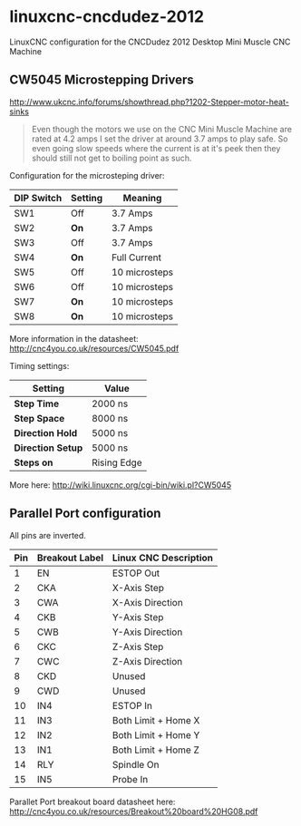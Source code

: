 linuxcnc-cncdudez-2012
======================

LinuxCNC configuration for the CNCDudez 2012 Desktop Mini Muscle CNC Machine




CW5045 Microstepping Drivers
----------------------------

http://www.ukcnc.info/forums/showthread.php?1202-Stepper-motor-heat-sinks

> Even though the motors we use on the CNC Mini Muscle Machine are rated
> at 4.2 amps I set the driver at around 3.7 amps to play safe. So even
> going slow speeds where the current is at it's peek then they should
> still not get to boiling point as such.



Configuration for the microsteping driver:

| DIP Switch | Setting | Meaning       |
|------------|---------|---------------|
| SW1        | Off     | 3.7 Amps      |
| SW2        | **On**  | 3.7 Amps      |
| SW3        | Off     | 3.7 Amps      |
| SW4        | **On**  | Full Current  |
| SW5        | Off     | 10 microsteps |
| SW6        | Off     | 10 microsteps |
| SW7        | **On**  | 10 microsteps |
| SW8        | **On**  | 10 microsteps |

More information in the datasheet:
http://cnc4you.co.uk/resources/CW5045.pdf

Timing settings:

| Setting              | Value       |
|----------------------|-------------|
| **Step Time**        | 2000 ns     |
| **Step Space**       | 8000 ns     |
| **Direction Hold**   | 5000 ns     |
| **Direction Setup**  | 5000 ns     |
| **Steps on**         | Rising Edge |

More here: http://wiki.linuxcnc.org/cgi-bin/wiki.pl?CW5045


Parallel Port configuration
---------------------------

All pins are inverted.

| Pin | Breakout Label | Linux CNC Description |
|-----|----------------|-----------------------|
| 1   | EN             | ESTOP Out             |
| 2   | CKA            | X-Axis Step           |
| 3   | CWA            | X-Axis Direction      |
| 4   | CKB            | Y-Axis Step           |
| 5   | CWB            | Y-Axis Direction      |
| 6   | CKC            | Z-Axis Step           |
| 7   | CWC            | Z-Axis Direction      |
| 8   | CKD            | Unused                |
| 9   | CWD            | Unused                |
| 10  | IN4            | ESTOP In              |
| 11  | IN3            | Both Limit + Home X   |
| 12  | IN2            | Both Limit + Home Y   |
| 13  | IN1            | Both Limit + Home Z   |
| 14  | RLY            | Spindle On            |
| 15  | IN5            | Probe In              |


Parallet Port breakout board datasheet here:
http://cnc4you.co.uk/resources/Breakout%20board%20HG08.pdf



